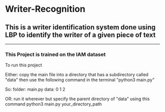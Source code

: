 # Writer-Recognition
## This is a writer identification system done using LBP to identify the writer of a given piece of text
____________________________________________________________________

### This Project is trained on the IAM dataset 


To run this project

Either: 
copy the main file into a directory that has a subdirectory called "data"
then use the following command in the terminal "python3 main.py"

So:
folder:
    main.py
    data: 0
               1
               2




OR:
run it wherever but specify the parent directory of "data"
using this command python3 main.py your_directory_path


